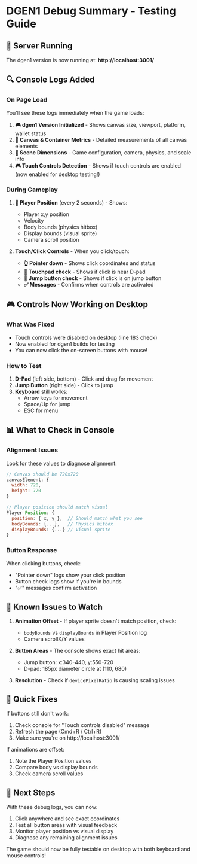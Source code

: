 # DGEN1 Debug Summary - Testing Guide

## 🚀 Server Running
The dgen1 version is now running at: **http://localhost:3001/**

## 🔍 Console Logs Added

### On Page Load
You'll see these logs immediately when the game loads:

1. **🎮 dgen1 Version Initialized** - Shows canvas size, viewport, platform, wallet status
2. **📐 Canvas & Container Metrics** - Detailed measurements of all canvas elements
3. **🎯 Scene Dimensions** - Game configuration, camera, physics, and scale info
4. **🎮 Touch Controls Detection** - Shows if touch controls are enabled (now enabled for desktop testing!)

### During Gameplay

1. **🏃 Player Position** (every 2 seconds) - Shows:
   - Player x,y position
   - Velocity
   - Body bounds (physics hitbox)
   - Display bounds (visual sprite)
   - Camera scroll position

2. **Touch/Click Controls** - When you click/touch:
   - **👆 Pointer down** - Shows click coordinates and status
   - **🎯 Touchpad check** - Shows if click is near D-pad
   - **🦘 Jump button check** - Shows if click is on jump button
   - **✅ Messages** - Confirms when controls are activated

## 🎮 Controls Now Working on Desktop

### What Was Fixed
- Touch controls were disabled on desktop (line 183 check)
- Now enabled for dgen1 builds for testing
- You can now click the on-screen buttons with mouse!

### How to Test
1. **D-Pad** (left side, bottom) - Click and drag for movement
2. **Jump Button** (right side) - Click to jump
3. **Keyboard** still works:
   - Arrow keys for movement
   - Space/Up for jump
   - ESC for menu

## 📊 What to Check in Console

### Alignment Issues
Look for these values to diagnose alignment:
```javascript
// Canvas should be 720x720
canvasElement: {
  width: 720,
  height: 720
}

// Player position should match visual
Player Position: {
  position: { x, y },  // Should match what you see
  bodyBounds: {...},   // Physics hitbox
  displayBounds: {...} // Visual sprite
}
```

### Button Response
When clicking buttons, check:
- "Pointer down" logs show your click position
- Button check logs show if you're in bounds
- "✅" messages confirm activation

## 🐛 Known Issues to Watch

1. **Animation Offset** - If player sprite doesn't match position, check:
   - `bodyBounds` vs `displayBounds` in Player Position log
   - Camera scrollX/Y values

2. **Button Areas** - The console shows exact hit areas:
   - Jump button: x:340-440, y:550-720
   - D-pad: 185px diameter circle at (110, 680)

3. **Resolution** - Check if `devicePixelRatio` is causing scaling issues

## 🔧 Quick Fixes

If buttons still don't work:
1. Check console for "Touch controls disabled" message
2. Refresh the page (Cmd+R / Ctrl+R)
3. Make sure you're on http://localhost:3001/

If animations are offset:
1. Note the Player Position values
2. Compare body vs display bounds
3. Check camera scroll values

## 📝 Next Steps

With these debug logs, you can now:
1. Click anywhere and see exact coordinates
2. Test all button areas with visual feedback
3. Monitor player position vs visual display
4. Diagnose any remaining alignment issues

The game should now be fully testable on desktop with both keyboard and mouse controls!